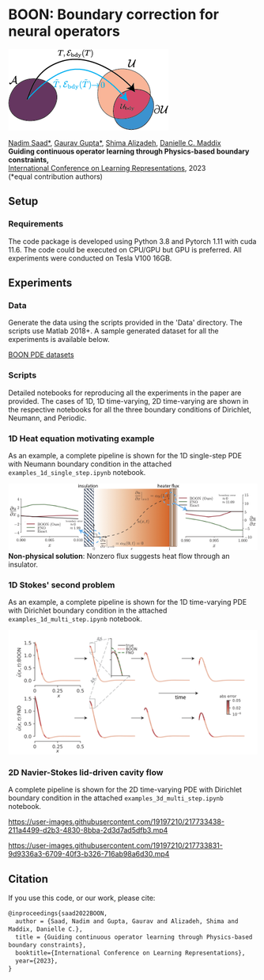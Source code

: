 # BOON: Boundary correction for neural operators

![Image](resources/operator_bdy.png)

[Nadim Saad*](https://profiles.stanford.edu/nadim-saad), [Gaurav Gupta*](http://guptagaurav.me/index.html), [Shima Alizadeh](https://scholar.google.com/citations?user=r3qS03kAAAAJ&hl=en), [Danielle C. Maddix](https://scholar.google.com/citations?user=IPDByA8AAAAJ&hl=en)\
**Guiding continuous operator learning through Physics-based boundary constraints,**\
[International Conference on Learning Representations](https://openreview.net/forum?id=gfWNItGOES6), 2023\
(*equal contribution authors)


## Setup

### Requirements
The code package is developed using Python 3.8 and Pytorch 1.11 with cuda 11.6. The code could be executed on CPU/GPU but GPU is preferred. All experiments were conducted on Tesla V100 16GB.

## Experiments
### Data
Generate the data using the scripts provided in the 'Data' directory. The scripts use Matlab 2018+. A sample generated dataset for all the experiments is available below.

[BOON PDE datasets](https://drive.google.com/drive/folders/1tj3dBlM6NQk6qo9cwyLaJmvLnXTho0yD?usp=sharing)

### Scripts
Detailed notebooks for reproducing all the experiments in the paper are provided. The cases of 1D, 1D time-varying, 2D time-varying are shown in the respective notebooks for all the three boundary conditions of Dirichlet, Neumann, and Periodic.

### 1D Heat equation motivating example
As an example, a complete pipeline is shown for the 1D single-step PDE with Neumann boundary condition in the attached `examples_1d_single_step.ipynb` notebook. 

![Image](resources/heat_neumann.png) \
**Non-physical solution**: Nonzero flux suggests heat flow through an insulator.

### 1D Stokes' second problem
As an example, a complete pipeline is shown for the 1D time-varying PDE with Dirichlet boundary condition in the attached `examples_1d_multi_step.ipynb` notebook.

![Image](resources/stokes.png)

### 2D Navier-Stokes lid-driven cavity flow
A complete pipeline is shown for the 2D time-varying PDE with Dirichlet boundary condition in the attached `examples_3d_multi_step.ipynb` notebook.

https://user-images.githubusercontent.com/19197210/217733438-211a4499-d2b3-4830-8bba-2d3d7ad5dfb3.mp4




https://user-images.githubusercontent.com/19197210/217733831-9d9336a3-6709-40f3-b326-716ab98a6d30.mp4



## Citation
If you use this code, or our work, please cite:
```
@inproceedings{saad2022BOON,
  author = {Saad, Nadim and Gupta, Gaurav and Alizadeh, Shima and Maddix, Danielle C.},
  title = {Guiding continuous operator learning through Physics-based boundary constraints},
  booktitle={International Conference on Learning Representations},
  year={2023},
}
```
